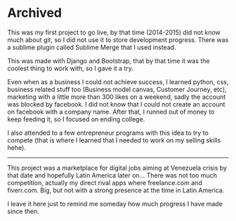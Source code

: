 
# Archived

This was my first project to go live, by that time (2014-2015) did not know much about git, so I did not use it to store development progress. There was a sublime plugin
called Sublime Merge that I used instead.

This was made with Django and Bootstrap, that by that time it was the coolest thing to work with, so I gave it a try.

Even when as a business I could not achieve success, I learned python, css, business related stuff too (Business model canvas, Customer Journey, etc), marketing with a little
more than 300 likes on a weekend, sadly the account was blocked by facebook. I did not know that I could not create an account on facebook with a company name. After that,
I runned out of money to keep feeding it, so I focused on ending college.

I also attended to a few entrepreneur programs with this idea to try to compete (that is where I learned that I needed to work on my selling skills hehe).


-------------------------------

This project was a marketplace for digital jobs aiming at Venezuela crisis by that date and hopefully Latin America later on...
There was not too much competition, actually my direct rival apps where freelance.com and fiverr.com. Big, but not with a strong presence at the time in Latin America.

I leave it here just to remind me someday how much progress I have made since then.
